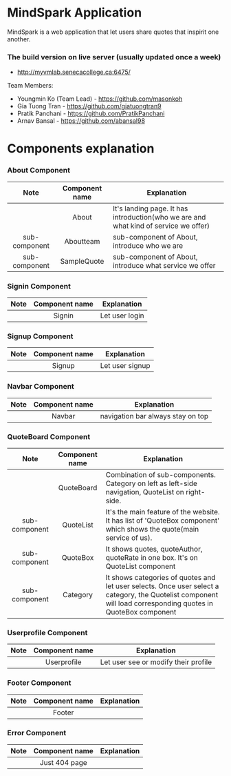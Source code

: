 # MindSpark Application

MindSpark is a web application that let users share quotes that inspirit one another.

### The build version on live server (usually updated once a week)
* http://myvmlab.senecacollege.ca:6475/


Team Members:
* Youngmin Ko (Team Lead) - https://github.com/masonkoh
* Gia Tuong Tran - https://github.com/giatuongtran9
* Pratik Panchani - https://github.com/PratikPanchani
* Arnav Bansal - https://github.com/abansal98

# Components explanation

### About Component
|Note| Component name        | Explanation           |
|:-------------:| :-------------: |-------------|
|| About      | It's landing page. It has introduction(who we are and what kind of service we offer) |
|sub-component| Aboutteam      | sub-component of About, introduce who we are |
|sub-component|SampleQuote|sub-component of About, introduce what service we offer|
### Signin Component
|Note| Component name        | Explanation           |
|:-------------:| :-------------: |-------------|
||Signin|Let user login |
### Signup Component
|Note| Component name        | Explanation           |
|:-------------:| :-------------: |-------------|
||Signup|Let user signup|
### Navbar Component
|Note| Component name        | Explanation           |
|:-------------:| :-------------: |-------------|
||Navbar|navigation bar always stay on top|
### QuoteBoard Component
|Note| Component name        | Explanation           |
|:-------------:| :-------------: |-------------|
||QuoteBoard| Combination of sub-components. Category on left as left-side navigation, QuoteList on right-side.|
|sub-component|QuoteList|It's the main feature of the website. It has list of 'QuoteBox component' which shows the quote(main service of us).|
|sub-component|QuoteBox|It shows quotes, quoteAuthor, quoteRate in one box. It's on QuoteList component|
|sub-component|Category|It shows categories of quotes and let user selects. Once user select a category, the Quotelist component will load corresponding quotes in QuoteBox component|
### Userprofile Component
|Note| Component name        | Explanation           |
|:-------------:| :-------------: |-------------|
||Userprofile|Let user see or modify their profile|
### Footer Component
|Note| Component name        | Explanation           |
|:-------------:| :-------------: |-------------|
||Footer||
### Error Component
|Note| Component name        | Explanation           |
|:-------------:| :-------------: |-------------|
||Just 404 page||



